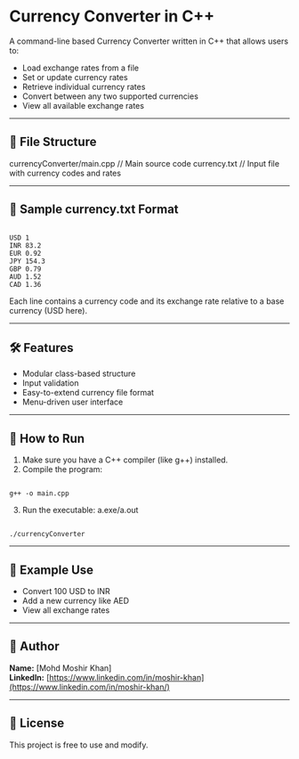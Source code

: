 # Currency Converter in C++

A command-line based Currency Converter written in C++ that allows users to:

- Load exchange rates from a file
- Set or update currency rates
- Retrieve individual currency rates
- Convert between any two supported currencies
- View all available exchange rates

---

## 📁 File Structure


currencyConverter/main.cpp      // Main source code
currency.txt                    // Input file with currency codes and rates

---

## 📄 Sample currency.txt Format

```

USD 1
INR 83.2
EUR 0.92
JPY 154.3
GBP 0.79
AUD 1.52
CAD 1.36

```

Each line contains a currency code and its exchange rate relative to a base currency (USD here).

---

## 🛠 Features

- Modular class-based structure
- Input validation
- Easy-to-extend currency file format
- Menu-driven user interface

---

## 🚀 How to Run

1. Make sure you have a C++ compiler (like g++) installed.
2. Compile the program:
```

g++ -o main.cpp

```
3. Run the executable: a.exe/a.out
```

./currencyConverter

```

---

## 📌 Example Use

- Convert 100 USD to INR
- Add a new currency like AED
- View all exchange rates

---

## 👤 Author

**Name:** [Mohd Moshir Khan]  
**LinkedIn:** [https://www.linkedin.com/in/moshir-khan](https://www.linkedin.com/in/moshir-khan/)

---

## 📄 License

This project is free to use and modify.
